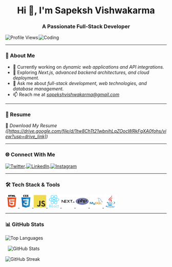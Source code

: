 <h1 align="center">Hi 👋, I'm Sapeksh Vishwakarma</h1>
<h3 align="center">A Passionate Full-Stack Developer</h3>


<img align="right" alt="Coding" width="400" src="https://media.giphy.com/media/qgQUggAC3Pfv687qPC/giphy.gif">


<p align="left">
  <img src="https://komarev.com/ghpvc/?username=sapeksh123&label=Profile%20views&color=0e75b6&style=flat" alt="Profile Views" />
</p>

---

### 🚀 About Me
- 🔭 Currently working on *dynamic web applications and API integrations.*
- 🌱 Exploring *Next.js, advanced backend architectures, and cloud deployment.*
- 💬 Ask me about *full-stack development, web technologies, and database management.*
- 📫 Reach me at *sapekshvishwakarma@gmail.com*  

---

### 📄 Resume
📌 *Download My Resume ([https://drive.google.com/file/d/1tw8ChTt21wbnihLqZOocWRkFgXA0fohs/view?usp=drive_link])*  

---

### 🌐 Connect With Me
<p align="left">
  <a href="https://twitter.com/sapeksh6124" target="_blank">
    <img align="center" src="https://raw.githubusercontent.com/rahuldkjain/github-profile-readme-generator/master/src/images/icons/Social/twitter.svg" alt="Twitter" height="30" width="40" />
  </a>
  <a href="https://www.linkedin.com/in/sapeksh-vishwakarma-6124v/" target="_blank">
    <img align="center" src="https://raw.githubusercontent.com/rahuldkjain/github-profile-readme-generator/master/src/images/icons/Social/linked-in-alt.svg" alt="LinkedIn" height="30" width="40" />
  </a>
  <a href="https://instagram.com/official_sapeksh" target="_blank">
    <img align="center" src="https://raw.githubusercontent.com/rahuldkjain/github-profile-readme-generator/master/src/images/icons/Social/instagram.svg" alt="Instagram" height="30" width="40" />
  </a>
</p>

---

### 🛠 Tech Stack & Tools
<p align="left">
  <a href="https://developer.mozilla.org/en-US/docs/Web/HTML" target="_blank">
    <img src="https://raw.githubusercontent.com/devicons/devicon/master/icons/html5/html5-original-wordmark.svg" alt="HTML5" width="40" height="40"/>
  </a>
  <a href="https://developer.mozilla.org/en-US/docs/Web/CSS" target="_blank">
    <img src="https://raw.githubusercontent.com/devicons/devicon/master/icons/css3/css3-original-wordmark.svg" alt="CSS3" width="40" height="40"/>
  </a>
  <a href="https://developer.mozilla.org/en-US/docs/Web/JavaScript" target="_blank">
    <img src="https://raw.githubusercontent.com/devicons/devicon/master/icons/javascript/javascript-original.svg" alt="JavaScript" width="40" height="40"/>
  </a>
  <a href="https://react.dev/" target="_blank">
    <img src="https://raw.githubusercontent.com/devicons/devicon/master/icons/react/react-original-wordmark.svg" alt="React.js" width="40" height="40"/>
  </a>
  <a href="https://nextjs.org/" target="_blank">
    <img src="https://raw.githubusercontent.com/devicons/devicon/master/icons/nextjs/nextjs-original-wordmark.svg" alt="Next.js" width="40" height="40"/>
  </a>
  <a href="https://www.php.net/" target="_blank">
    <img src="https://raw.githubusercontent.com/devicons/devicon/master/icons/php/php-original.svg" alt="PHP" width="40" height="40"/>
  </a>
  <a href="https://www.mysql.com/" target="_blank">
    <img src="https://raw.githubusercontent.com/devicons/devicon/master/icons/mysql/mysql-original-wordmark.svg" alt="MySQL" width="40" height="40"/>
  </a>
  <a href="https://www.java.com" target="_blank">
    <img src="https://raw.githubusercontent.com/devicons/devicon/master/icons/java/java-original.svg" alt="Java" width="40" height="40"/>
  </a>
</p>

---

### 📊 GitHub Stats
<p align="left">
  <img align="center" src="https://github-readme-stats.vercel.app/api/top-langs?username=sapeksh123&show_icons=true&locale=en&layout=compact" alt="Top Languages" />
</p>

<p>&nbsp;
  <img align="center" src="https://github-readme-stats.vercel.app/api?username=sapeksh123&show_icons=true&locale=en" alt="GitHub Stats" />
</p>

<p>
<img align="center" src="https://github-readme-streak-stats.herokuapp.com/?user=sapeksh123&" alt="GitHub Streak" />

</p>
